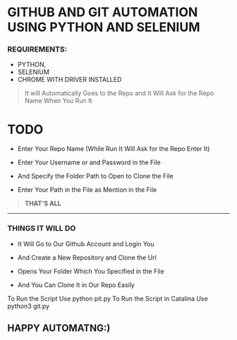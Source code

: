 
# GITHUB AND GIT AUTOMATION USING PYTHON AND SELENIUM


### REQUIREMENTS:
  * PYTHON,
  * SELENIUM
  * CHROME WITH DRIVER INSTALLED
  
  
 > It will Automatically Goes to the Repo and It Will Ask for the Repo Name When You Run It 
 
 # TODO
 
 * Enter Your Repo Name (While Run It Will Ask for the Repo Enter It)
 
 * Enter Your Username or and Password in the File
 
 * And Specify the Folder Path to Open to Clone the File
 
 * Enter Your Path in the File as Mention in the File
 
 > **THAT'S ALL** 
 
 ___
 
### THINGS IT WILL DO 
 
 
* It Will Go to Our Github Account and Login You 

 
* And Create a New Repository and Clone the Url
 
* Opens Your Folder Which You Specified in the File 

* And You Can Clone It in Our Repo Easily 
 
  
To Run the Script Use python pit.py
To Run the Script in Catalina Use python3 git.py
 
 
 
##  HAPPY AUTOMATNG:)
   
